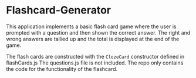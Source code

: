 # Flashcard-Generator

This application implements a basic flash card game where the user is prompted with a question and then shown the correct answer. The right and wrong answers are tallied up and the total is displayed at the end of the game.

 The flash cards are constructed with the `ClozeCard` constructor defined in flashCards.js The questions.js file is not included. The repo only contains the code for the functionality of the flashcard. 

